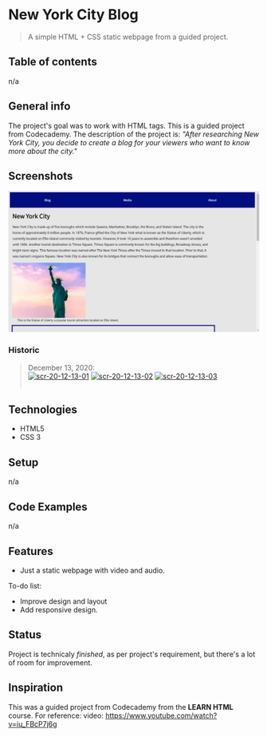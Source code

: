 # New York City Blog
> A simple HTML + CSS static webpage from a guided project. 

## Table of contents
n/a

## General info
The project's goal was to work with HTML tags. This is a guided project from Codecademy. The description of the project is: *"After researching New York City, you decide to create a blog for your viewers who want to know more about the city."* 

## Screenshots
![2020.12.13](./img/main_screenshot.png)

### Historic
> December 13, 2020: <br/>
<a href="https://postimg.cc/y3hbVw29" target="_blank"><img src="https://i.postimg.cc/y3hbVw29/scr-20-12-13-01.png" alt="scr-20-12-13-01"/></a> <a href="https://postimg.cc/HjbK4yjx" target="_blank"><img src="https://i.postimg.cc/HjbK4yjx/scr-20-12-13-02.png" alt="scr-20-12-13-02"/></a> <a href="https://postimg.cc/N5YnNjrx" target="_blank"><img src="https://i.postimg.cc/N5YnNjrx/scr-20-12-13-03.png" alt="scr-20-12-13-03"/></a><br/><br/>



## Technologies
* HTML5
* CSS 3

## Setup
n/a

## Code Examples
n/a

## Features
* Just a static webpage with video and audio.

To-do list:
* Improve design and layout
* Add responsive design.

## Status
Project is technicaly _finished_, as per project's requirement, but there's a lot of room for improvement.

## Inspiration
This was a guided project from Codecademy from the **LEARN HTML** course.  For reference: video: https://www.youtube.com/watch?v=iu_FBcP7j6g
